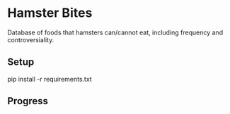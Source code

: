 # Hamster Bites
Database of foods that hamsters can/cannot eat, including frequency and controversiality.
## Setup
pip install -r requirements.txt
## Progress
